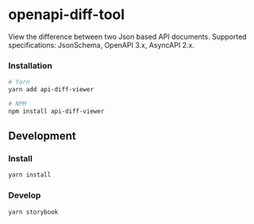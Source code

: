 # openapi-diff-tool

View the difference between two Json based API documents. Supported specifications: JsonSchema, OpenAPI 3.x, AsyncAPI 2.x.

### Installation

```sh
# Yarn
yarn add api-diff-viewer

# NPM
npm install api-diff-viewer
```

## Development

### Install

```sh
yarn install
```

### Develop

```sh
yarn storybook
```
